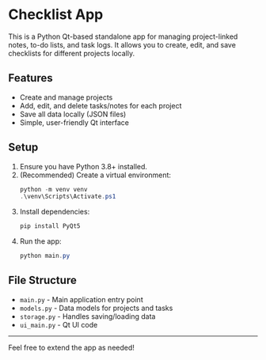 # Checklist App

This is a Python Qt-based standalone app for managing project-linked notes, to-do lists, and task logs. It allows you to create, edit, and save checklists for different projects locally.

## Features
- Create and manage projects
- Add, edit, and delete tasks/notes for each project
- Save all data locally (JSON files)
- Simple, user-friendly Qt interface

## Setup

1. Ensure you have Python 3.8+ installed.
2. (Recommended) Create a virtual environment:
   ```powershell
   python -m venv venv
   .\venv\Scripts\Activate.ps1
   ```
3. Install dependencies:
   ```powershell
   pip install PyQt5
   ```
4. Run the app:
   ```powershell
   python main.py
   ```

## File Structure
- `main.py` - Main application entry point
- `models.py` - Data models for projects and tasks
- `storage.py` - Handles saving/loading data
- `ui_main.py` - Qt UI code

---

Feel free to extend the app as needed!
